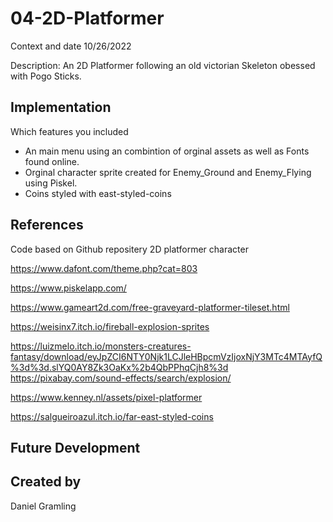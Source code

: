 # 04-2D-Platformer

Context and date
10/26/2022

Description: An 2D Platformer following an old victorian Skeleton obessed with Pogo Sticks.

## Implementation
Which features you included
* An main menu using an combintion of orginal assets as well as Fonts found online.
* Orginal character sprite created for Enemy_Ground and Enemy_Flying using Piskel.
* Coins styled with east-styled-coins

## References

Code based on Github repositery 2D platformer character 

https://www.dafont.com/theme.php?cat=803

https://www.piskelapp.com/

https://www.gameart2d.com/free-graveyard-platformer-tileset.html

https://weisinx7.itch.io/fireball-explosion-sprites


https://luizmelo.itch.io/monsters-creatures-fantasy/download/eyJpZCI6NTY0Njk1LCJleHBpcmVzIjoxNjY3MTc4MTAyfQ%3d%3d.slYQ0AY8Zk3OaKx%2b4QbPPhqCjh8%3d
https://pixabay.com/sound-effects/search/explosion/

https://www.kenney.nl/assets/pixel-platformer

https://salgueiroazul.itch.io/far-east-styled-coins

## Future Development

## Created by
Daniel Gramling
